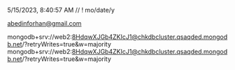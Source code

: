 5/15/2023, 8:40:57 AM  // ! mo/date/y

abedinforhan@gmail.com

mongodb+srv://web2:8HdqwXJGb4ZKIcJ1@chkdbcluster.qsaqded.mongodb.net/?retryWrites=true&w=majority
mongodb+srv://web2:8HdqwXJGb4ZKIcJ1@chkdbcluster.qsaqded.mongodb.net/?retryWrites=true&w=majority


<!-- ! toggle escape in vs code  -->
